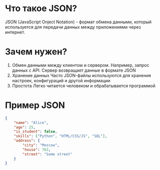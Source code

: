 # Что такое JSON?

JSON (JavaScript Onject Notation) - формат обмена данными, который используется
для передачи данных между приложениями через интернет.

# Зачем нужен?

1. Обмен данными между клиентом и сервером.
Например, запрос данных с API. Сервер возвращает данные в формате JSON
2. Хранение данных
Часто JSON-файлы используются для хранения настроек, конфигураций и другой информации
3. Простота
Легко читается человеком и обрабатывается программой

# Пример JSON

```json
{
    "name": "Alice",
    "age": 25,
    "is_student": false,
    "skills": ["Python", "HTML/CSS/JS", "SQL"],
    "address": {
        "city": "Moscow",
        "house": 763,
        "street": "Some street"
    }
}
```